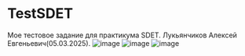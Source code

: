 # TestSDET
Мое тестовое задание для практикума SDET.
Лукьянчиков Алексей Евгеньевич(05.03.2025).
![image](https://github.com/user-attachments/assets/5a4e9051-b91b-4074-954e-b0bcdf37c230)
![image](https://github.com/user-attachments/assets/cf88cfb4-4f3a-4ffa-9753-cdb422a5a061)
![image](https://github.com/user-attachments/assets/db779cfc-bbb6-484f-9b5c-867310462438)
